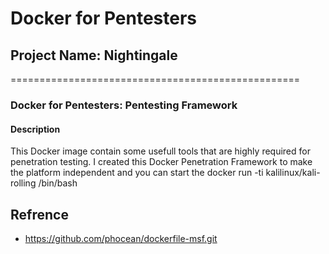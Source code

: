 # Docker for Pentesters
## Project Name: Nightingale
==================================================
### Docker for Pentesters: Pentesting Framework 

#### Description
This Docker image contain some usefull tools that are highly required for penetration testing. I created this Docker Penetration Framework to make the platform independent and you can start the 
docker run -ti kalilinux/kali-rolling /bin/bash



## Refrence 
- https://github.com/phocean/dockerfile-msf.git